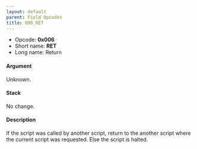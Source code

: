 ```yaml
---
layout: default
parent: Field Opcodes
title: 006_RET
---
```


-   Opcode: **0x006**
-   Short name: **RET**
-   Long name: Return

#### Argument

Unknown.

#### Stack

No change.

#### Description

If the script was called by another script, return to the another script where the current script was requested. Else the script is halted.
